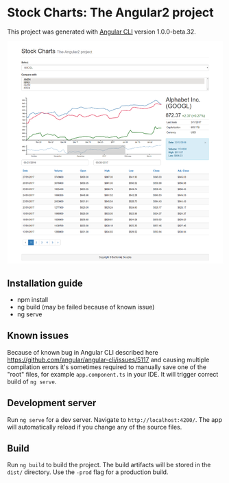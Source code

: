 # Stock Charts: The Angular2 project

This project was generated with [Angular CLI](https://github.com/angular/angular-cli) version 1.0.0-beta.32.

![Screenshot](screenshot.png?raw=true "Screenshot")

## Installation guide

 * npm install
 * ng build (may be failed because of known issue)
 * ng serve

## Known issues

Because of known bug in Angular CLI described here https://github.com/angular/angular-cli/issues/5117 and causing multiple compilation errors it's sometimes required to manually save one of the "root" files, for example `app.component.ts` in your IDE. It will trigger correct build of `ng serve`.

## Development server

Run `ng serve` for a dev server. Navigate to `http://localhost:4200/`. The app will automatically reload if you change any of the source files.

## Build

Run `ng build` to build the project. The build artifacts will be stored in the `dist/` directory. Use the `-prod` flag for a production build.
